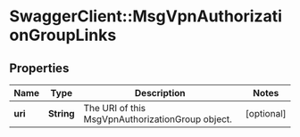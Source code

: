# SwaggerClient::MsgVpnAuthorizationGroupLinks

## Properties
Name | Type | Description | Notes
------------ | ------------- | ------------- | -------------
**uri** | **String** | The URI of this MsgVpnAuthorizationGroup object. | [optional] 


